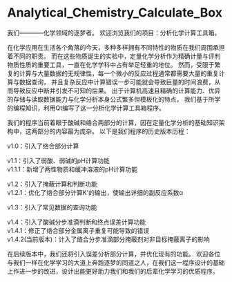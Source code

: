 # Analytical_Chemistry_Calculate_Box
我们————化学领域的逐梦者。
欢迎浏览我们的项目：分析化学计算工具箱。

在化学应用在生活各个角落的今天，多种多样拥有不同特性的物质在我们周围承担着不同的职责。
而在这些物质诞生的实验中，定量化学分析作为精确计量与评判物质性质的重要工具，一直在化学学科中占有举足轻重的地位。
然而，受限于繁复的计算与大量数据的无规律性，每一个微小的反应过程通常都需要大量的重复计算与数据查询，
并且复杂反应中计算错误一步可能就会导致巨量的时间浪费，从而导致反应中断并引发不可知的后果。
出于计算机高速且精确的计算能力、优异的存储与读取数据能力与化学分析本身公式繁多但模板化的特点，
我们基于所学的编程知识，利用Qt编写了这一分析化学计算工具箱程序。

我们的程序当前着眼于酸碱和络合两部分的计算，因在定量化学分析的基础知识架构中，这两部分的内容最为庞杂。
以下是我们程序的历史版本历程：

v1.0：引入了络合部分计算

v1.1：引入了弱酸、弱碱的pH计算功能  
v1.1.1：新增了两性物质和缓冲溶液的pH计算功能

v1.2：引入了掩蔽计算和判断功能  
v1.2.1：优化了络合部分计算K'的输出，使输出详细的副反应系数α

v1.3：引入了常见数据的查询功能

v1.4：引入了酸碱分步准滴判断和终点误差计算功能  
v1.4.1：修正了络合部分金属离子重复可能导致的错误  
v1.4.2(当前版本)：计入了络合分步准滴部分掩蔽剂对非目标掩蔽离子的影响

在后续版本中，我们还将引入误差分析部分计算，并优化现有的功能。
欢迎各位与我们一样在化学学习的大道上奔跑逐梦的同道之人，在我们这一程序设计的基础上作进一步的改进，设计出能更好助力我们和我们的后辈化学学习的优质程序。
